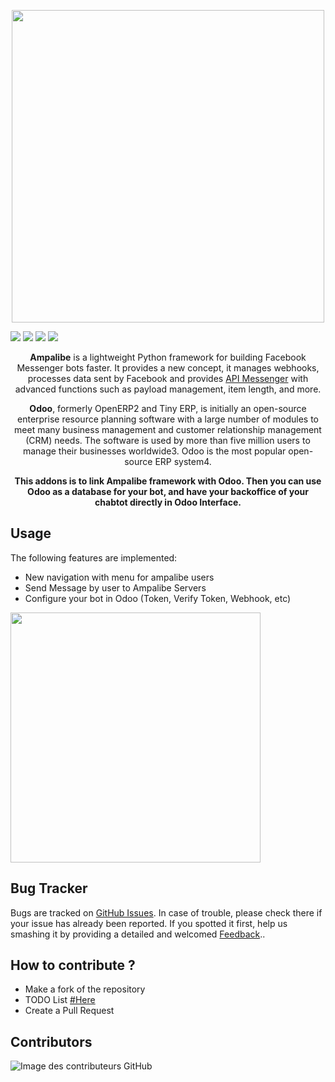 <p align="center"> 
<img height="500" src="https://github.com/rivo2302/ampalibe_odoo/raw/15.0/ampalibe/static/img/background.png"/>
</p>
<a href='https://github.com/iTeam-S/Ampalibe/#'><img src='https://img.shields.io/badge/maturity-Production%2FStable-green.png'/></a>
<a href='http://www.gnu.org/licenses/lgpl-3.0-standalone.html'><img src='https://img.shields.io/badge/licence-LGPL--3-blue.png'/></a>
<a href='https://github.com/rivo2302/ampalibe_odoo'><img src='https://img.shields.io/badge/github-rivo2302%2Fampalibe_odoo-lightgray.png?logo=github'/></a>
<a href='https://runbot.odoo-community.org/runbot/162/15.0'><img src='https://img.shields.io/badge/runbot-Try%20me-875A7B.png'/></a>
<div align="center">
<p>
    <b>Ampalibe</b> is a lightweight Python framework for building Facebook Messenger bots faster.
    It provides a new concept, it manages webhooks, processes data sent by Facebook and provides <a href="https://developers.facebook.com/docs/messenger-platform/">API Messenger</a> with advanced functions such as payload management, item length, and more.
</p>
<p>
    <b>Odoo</b>, formerly OpenERP2 and Tiny ERP, is initially an open-source enterprise resource planning software with a large number of modules to meet many business management and customer relationship management (CRM) needs. The software is used by more than five million users to manage their businesses worldwide3. Odoo is the most popular open-source ERP system4.
</p>
<p>
    <b>
    This addons is to link Ampalibe framework with Odoo. Then you can use Odoo as a database for your bot, and have your backoffice of your chabtot directly in Odoo Interface.
    </b>
</p>
</div>


## Usage 

The following features are implemented:

* New navigation with  menu for ampalibe users
* Send Message by user to Ampalibe Servers
* Configure your bot in Odoo (Token, Verify Token, Webhook, etc)

<img height="400" src="https://raw.githubusercontent.com/rivo2302/ampalibe_odoo/15.0/ampalibe/static/img/user_case.gif"/>

## Bug Tracker

Bugs are tracked on  <a href="https://github.com/rivo2302/ampalibe_odoo/issues">GitHub Issues</a>.
In case of trouble, please check there if your issue has already been reported.
If you spotted it first, help us smashing it by providing a detailed and welcomed <a href="https://github.com/rivo2302/ampalibe_odoo/issues">Feedback</a>..

## How to contribute ?

- Make a fork of the repository
- TODO List <a href="https://github.com/rivo2302/ampalibe_odoo/issues/"> #Here </a>
- Create a Pull Request 

## Contributors

![Image des contributeurs GitHub](https://contrib.rocks/image?repo=rivo2302/ampalibe_odoo)
